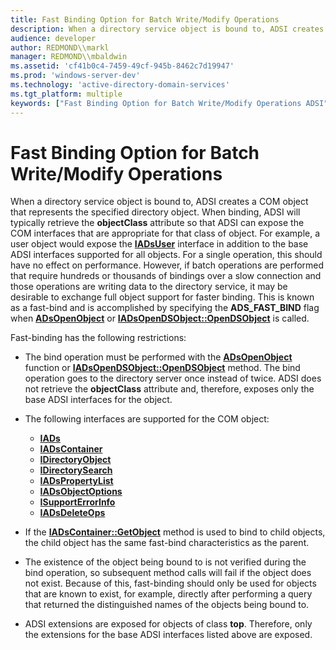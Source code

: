 ```yaml
---
title: Fast Binding Option for Batch Write/Modify Operations
description: When a directory service object is bound to, ADSI creates a COM object that represents the specified directory object.
audience: developer
author: REDMOND\\markl
manager: REDMOND\\mbaldwin
ms.assetid: 'cf41b0c4-7459-49cf-945b-8462c7d19947'
ms.prod: 'windows-server-dev'
ms.technology: 'active-directory-domain-services'
ms.tgt_platform: multiple
keywords: ["Fast Binding Option for Batch Write/Modify Operations ADSI", "ADSI ADSI , Using, Fast Binding Option for Batch Write/Modify Operations"]
---
```


# Fast Binding Option for Batch Write/Modify Operations

When a directory service object is bound to, ADSI creates a COM object that represents the specified directory object. When binding, ADSI will typically retrieve the **objectClass** attribute so that ADSI can expose the COM interfaces that are appropriate for that class of object. For example, a user object would expose the [**IADsUser**](iadsuser.md) interface in addition to the base ADSI interfaces supported for all objects. For a single operation, this should have no effect on performance. However, if batch operations are performed that require hundreds or thousands of bindings over a slow connection and those operations are writing data to the directory service, it may be desirable to exchange full object support for faster binding. This is known as a fast-bind and is accomplished by specifying the **ADS\_FAST\_BIND** flag when [**ADsOpenObject**](adsopenobject.md) or [**IADsOpenDSObject::OpenDSObject**](iadsopendsobject-opendsobject.md) is called.

Fast-binding has the following restrictions:

-   The bind operation must be performed with the [**ADsOpenObject**](adsopenobject.md) function or [**IADsOpenDSObject::OpenDSObject**](iadsopendsobject-opendsobject.md) method. The bind operation goes to the directory server once instead of twice. ADSI does not retrieve the **objectClass** attribute and, therefore, exposes only the base ADSI interfaces for the object.
-   The following interfaces are supported for the COM object:

    -   [**IADs**](iads.md)
    -   [**IADsContainer**](iadscontainer.md)
    -   [**IDirectoryObject**](idirectoryobject.md)
    -   [**IDirectorySearch**](idirectorysearch.md)
    -   [**IADsPropertyList**](iadspropertylist.md)
    -   [**IADsObjectOptions**](iadsobjectoptions.md)
    -   [**ISupportErrorInfo**](42d33066-36b4-4a5b-aa5d-46682e560f32)
    -   [**IADsDeleteOps**](iadsdeleteops.md)

-   If the [**IADsContainer::GetObject**](iadscontainer-getobject.md) method is used to bind to child objects, the child object has the same fast-bind characteristics as the parent.
-   The existence of the object being bound to is not verified during the bind operation, so subsequent method calls will fail if the object does not exist. Because of this, fast-binding should only be used for objects that are known to exist, for example, directly after performing a query that returned the distinguished names of the objects being bound to.
-   ADSI extensions are exposed for objects of class **top**. Therefore, only the extensions for the base ADSI interfaces listed above are exposed.

 

 




